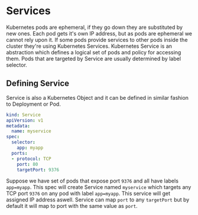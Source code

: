 # Services

Kubernetes pods are ephemeral, if they go down they are substituted by new ones. Each pod gets it's own IP address, but as pods are ephemeral we cannot rely upon it. If some pods provide services to other pods inside the cluster they're using Kubernetes Services.
Kubernetes Service is an abstraction which defines a logical set of pods and policy for accessing them. Pods that are targeted by Service are usually determined by label selector.

## Defining Service

Service is also a Kubernetes Object and it can be defined in similar fashion to Deployment or Pod.

```yaml
kind: Service
apiVersion: v1
metadata:
  name: myservice
spec:
  selector:
    app: myapp
  ports:
  - protocol: TCP
    port: 80
    targetPort: 9376
```

Suppose we have set of pods that expose port `9376` and all have labels `app=myapp`. This spec will create Service named `myservice` which targets any TCP port `9376` on any pod with label `app=myapp`. This service will get assigned IP address aswell. Service can map `port` to any `targetPort` but by default it will map to port with the same value as `port`.
